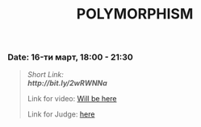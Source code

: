 <h1 align="center">POLYMORPHISM</h1>
    <br>

<h3>Date: 16-ти март, 18:00 - 21:30</h3>

<blockquote>
    <p>
        <i>
            Short Link: <br> 
            <b>
                http://bit.ly/2wRWNNa
            </b> 
        </i>
    </p>
    <p>
        Link for video: 
        <a href="#">Will be here</a>
    </p>
        <p>
        Link for Judge: 
        <a href="#">here</a>
    </p>
</blockquote>
